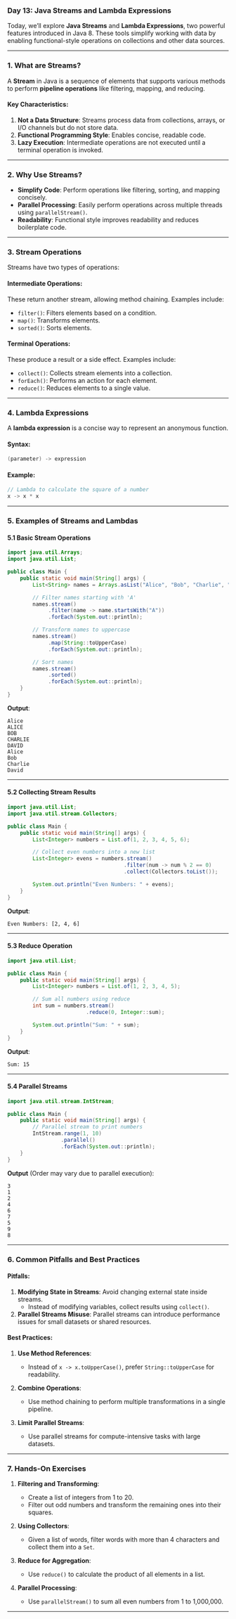 ### **Day 13: Java Streams and Lambda Expressions**

Today, we’ll explore **Java Streams** and **Lambda Expressions**, two powerful features introduced in Java 8. These tools simplify working with data by enabling functional-style operations on collections and other data sources.

---

### **1. What are Streams?**

A **Stream** in Java is a sequence of elements that supports various methods to perform **pipeline operations** like filtering, mapping, and reducing.

#### **Key Characteristics**:

1. **Not a Data Structure**: Streams process data from collections, arrays, or I/O channels but do not store data.
2. **Functional Programming Style**: Enables concise, readable code.
3. **Lazy Execution**: Intermediate operations are not executed until a terminal operation is invoked.

---

### **2. Why Use Streams?**

- **Simplify Code**: Perform operations like filtering, sorting, and mapping concisely.
- **Parallel Processing**: Easily perform operations across multiple threads using `parallelStream()`.
- **Readability**: Functional style improves readability and reduces boilerplate code.

---

### **3. Stream Operations**

Streams have two types of operations:

#### **Intermediate Operations**:

These return another stream, allowing method chaining. Examples include:

- `filter()`: Filters elements based on a condition.
- `map()`: Transforms elements.
- `sorted()`: Sorts elements.

#### **Terminal Operations**:

These produce a result or a side effect. Examples include:

- `collect()`: Collects stream elements into a collection.
- `forEach()`: Performs an action for each element.
- `reduce()`: Reduces elements to a single value.

---

### **4. Lambda Expressions**

A **lambda expression** is a concise way to represent an anonymous function.

#### **Syntax**:

```java
(parameter) -> expression
```

#### **Example**:

```java
// Lambda to calculate the square of a number
x -> x * x
```

---

### **5. Examples of Streams and Lambdas**

#### **5.1 Basic Stream Operations**

```java
import java.util.Arrays;
import java.util.List;

public class Main {
    public static void main(String[] args) {
        List<String> names = Arrays.asList("Alice", "Bob", "Charlie", "David");

        // Filter names starting with 'A'
        names.stream()
             .filter(name -> name.startsWith("A"))
             .forEach(System.out::println);

        // Transform names to uppercase
        names.stream()
             .map(String::toUpperCase)
             .forEach(System.out::println);

        // Sort names
        names.stream()
             .sorted()
             .forEach(System.out::println);
    }
}
```

**Output**:

```
Alice
ALICE
BOB
CHARLIE
DAVID
Alice
Bob
Charlie
David
```

---

#### **5.2 Collecting Stream Results**

```java
import java.util.List;
import java.util.stream.Collectors;

public class Main {
    public static void main(String[] args) {
        List<Integer> numbers = List.of(1, 2, 3, 4, 5, 6);

        // Collect even numbers into a new list
        List<Integer> evens = numbers.stream()
                                     .filter(num -> num % 2 == 0)
                                     .collect(Collectors.toList());

        System.out.println("Even Numbers: " + evens);
    }
}
```

**Output**:

```
Even Numbers: [2, 4, 6]
```

---

#### **5.3 Reduce Operation**

```java
import java.util.List;

public class Main {
    public static void main(String[] args) {
        List<Integer> numbers = List.of(1, 2, 3, 4, 5);

        // Sum all numbers using reduce
        int sum = numbers.stream()
                         .reduce(0, Integer::sum);

        System.out.println("Sum: " + sum);
    }
}
```

**Output**:

```
Sum: 15
```

---

#### **5.4 Parallel Streams**

```java
import java.util.stream.IntStream;

public class Main {
    public static void main(String[] args) {
        // Parallel stream to print numbers
        IntStream.range(1, 10)
                 .parallel()
                 .forEach(System.out::println);
    }
}
```

**Output** (Order may vary due to parallel execution):

```
3
1
2
4
6
7
5
9
8
```

---

### **6. Common Pitfalls and Best Practices**

#### **Pitfalls**:

1. **Modifying State in Streams**: Avoid changing external state inside streams.
   - Instead of modifying variables, collect results using `collect()`.
2. **Parallel Streams Misuse**: Parallel streams can introduce performance issues for small datasets or shared resources.

#### **Best Practices**:

1. **Use Method References**:

   - Instead of `x -> x.toUpperCase()`, prefer `String::toUpperCase` for readability.

2. **Combine Operations**:

   - Use method chaining to perform multiple transformations in a single pipeline.

3. **Limit Parallel Streams**:
   - Use parallel streams for compute-intensive tasks with large datasets.

---

### **7. Hands-On Exercises**

1. **Filtering and Transforming**:

   - Create a list of integers from 1 to 20.
   - Filter out odd numbers and transform the remaining ones into their squares.

2. **Using Collectors**:

   - Given a list of words, filter words with more than 4 characters and collect them into a `Set`.

3. **Reduce for Aggregation**:

   - Use `reduce()` to calculate the product of all elements in a list.

4. **Parallel Processing**:
   - Use `parallelStream()` to sum all even numbers from 1 to 1,000,000.

---
